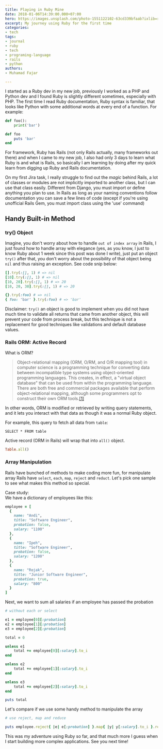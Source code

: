 ```yaml
---
title: Playing in Ruby Mine
date: 2018-01-06T14:39:00.000+07:00
hero: https://images.unsplash.com/photo-1551122102-63cd339bfaab?ixlib=rb-1.2.1&ixid=MnwxMjA3fDB8MHxwaG90by1wYWdlfHx8fGVufDB8fHx8&auto=format&fit=crop&w=2942&q=80
excerpt: My journey using Ruby for the first time
categories:
- tech
tags:
- journal
- ruby
- tech
- programing-language
- rails
- python
authors:
- Muhamad Fajar

---
```

I started as a Ruby dev in my new job, previously I worked as a PHP and Python dev and I found Ruby is slightly different sometimes, especially with PHP. The first time I read Ruby documentation, Ruby syntax is familiar, that looks like Python with some additional words at every end of a function. For example:

```python
def foo():
    print('bar')
```

```ruby
def foo
    puts 'bar'
end
```

For framework, Ruby has Rails (not only Rails actually, many frameworks out there) and when I came to my new job, I also had only 3 days to learn what Ruby is and what is Rails, so basically I am learning by doing after my quick learn from digging up Ruby and Rails documentation.

On my first Jira task, I really struggle to find out the _magic_ behind Rails, a lot of classes or modules are not implicitly imported to another class, but I can use that class easily. Different from Django, you must import or define anything you plan to use. In Rails as long as your naming conventions follow documentation you can save a few lines of code (except if you're using unofficial Rails Gem, you must import class using the 'use' command)

## Handy Built-in Method

### try() Object

Imagine, you don't worry about how to handle `out of index array` in Rails, I just found how to handle array with elegance (yes, as you know, I just to know Ruby about 1 week since this post was done I write), just put an object `try()` after that, you don't worry about the possibility of that object being `nil` and thus raising an exception. See code snip below:

```ruby
[].try(:[], 1) # => nil
[10].try(:[], 1) # => nil
[10, 20].try(:[], 1) # => 20
[10, 20, 30].try(:[], 1) # => 20

{}.try(:foo) # => nil
{ foo: 'bar' }.try(:foo) # => 'bar'
```

Disclaimer: `try()` an object is good to implement when you did not have much time to validate all returns that came from another object, this will prevent your code from process break, but this technique is not a replacement for good techniques like validations and default database values.

### Rails ORM: Active Record

What is ORM?

> Object-relational mapping (ORM, O/RM, and O/R mapping tool) in computer science is a programming technique for converting data between incompatible type systems using object-oriented programming languages. This creates, in effect, a "virtual object database" that can be used from within the programming language. There are both free and commercial packages available that perform object-relational mapping, although some programmers opt to construct their own ORM tools.[\[1\]](https://en.wikipedia.org/wiki/Object-relational_mapping)

In other words, ORM is modified or retrieved by writing query statements, and it lets you interact with that data as though it was a normal Ruby object.

For example, this query to fetch all data from `table`:

```mysql
SELECT * FROM table
```

Active record (ORM in Rails) will wrap that into `all()` object.

```ruby
Table.all()
```

### Array Manipulation

Rails have bunched of methods to make coding more fun, for manipulate array Rails have  `select`, `each`, `map`, `reject` and `reduct`. Let's pick one sample to see what makes this method so special.

Case study:  
We have a dictionary of employees like this:

```ruby
employee = [
  {
    name: "Andi", 
    title: "Software Engineer",
    probation: false,
    salary: "1100" 
  },  
  {
    name: "Ipeh", 
    title: "Software Engineer", 
    probation: false,
    salary: "1200"
  },  
  {
    name: "Rojak", 
    title: "Junior Software Engineer",
    probation: true,
    salary: "800"
  }
]
```

Next, we want to sum all salaries if an employee has passed the probation

```ruby
# without each or select

e1 = employee[0][:probation]
e2 = employee[1][:probation]
e3 = employee[2][:probation]

total = 0

unless e1
    total += employee[0][:salary].to_i
end

unless e2
    total += employee[1][:salary].to_i
end

unless e3
    total += employee[2][:salary].to_i
end

puts total
```

Let's compare if we use some handy method to manipulate the array

```ruby
# use reject, map and reduce

puts employee.reject{ |e| e[:probation] }.map{ |y| y[:salary].to_i }.reduce(:+)
```

This was my adventure using Ruby so far, and that much more I guess when I start building more complex applications. See you next time!